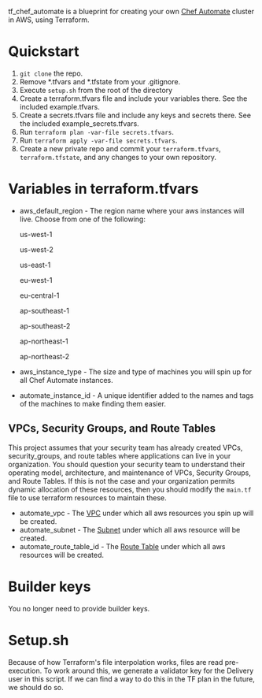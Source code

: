 tf_chef_automate is a blueprint for creating your own [Chef Automate](https://www.chef.io/automate/) cluster in AWS, using Terraform.

# Quickstart

1. `git clone` the repo.
1. Remove *.tfvars and *.tfstate from your .gitignore.
1. Execute `setup.sh` from the root of the directory
1. Create a terraform.tfvars file and include your variables there. See the included example.tfvars.
1. Create a secrets.tfvars file and include any keys and secrets there. See the included example_secrets.tfvars.
1. Run `terraform plan -var-file secrets.tfvars`.
1. Run `terraform apply -var-file secrets.tfvars`.
1. Create a new private repo and commit your `terraform.tfvars`, `terraform.tfstate`, and any changes to your own repository.

# Variables in terraform.tfvars

- aws_default_region - The region name where your aws instances will live. Choose from one of the following:

    us-west-1

    us-west-2

    us-east-1

    eu-west-1

    eu-central-1

    ap-southeast-1

    ap-southeast-2

    ap-northeast-1

    ap-northeast-2

- aws_instance_type - The size and type of machines you will spin up for all Chef Automate instances.
- automate_instance_id - A unique identifier added to the names and tags of the machines to make finding them easier.

## VPCs, Security Groups, and Route Tables
This project assumes that your security team has already created VPCs, security_groups, and route tables where applications can live in your organization. You should question your security team to understand their operating model, architecture, and maintenance of VPCs, Security Groups, and Route Tables. If this is not the case and your organization permits dynamic allocation of these resources, then you should modify the `main.tf` file to use terraform resources to maintain these.

- automate_vpc - The [VPC](https://aws.amazon.com/vpc/) under which all aws resources you spin up will be created.
- automate_subnet - The [Subnet](https://docs.aws.amazon.com/AmazonVPC/latest/UserGuide/VPC_Subnets.html) under which all aws resource will be created.
- automate_route_table_id - The [Route Table](https://docs.aws.amazon.com/AmazonVPC/latest/UserGuide/VPC_Route_Tables.html) under which all aws resources will be created.

# Builder keys

You no longer need to provide builder keys.

# Setup.sh

Because of how Terraform's file interpolation works, files are read pre-execution. To work around this, we
generate a validator key for the Delivery user in this script. If we can find a way to do this in the TF plan
in the future, we should do so.
